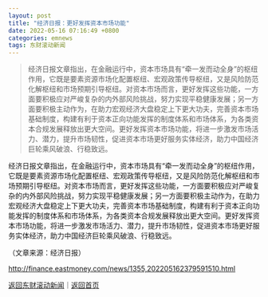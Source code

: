 ```yaml
---
layout: post
title: "经济日报：更好发挥资本市场功能"
date: 2022-05-16 07:16:49 +0800
categories: emnews
tags: 东财滚动新闻
---
```

> 经济日报文章指出，在金融运行中，资本市场具有“牵一发而动全身”的枢纽作用，它既是要素资源市场化配置枢纽、宏观政策传导枢纽，又是风险防范化解枢纽和市场预期引导枢纽。对资本市场而言，更好发挥这些功能，一方面要积极应对严峻复杂的内外部风险挑战，努力实现平稳健康发展；另一方面要积极主动作为，在助力宏观经济大盘稳定上下更大功夫，完善资本市场基础制度，构建有利于资本正向功能发挥的制度体系和市场体系，为各类资本合规发展释放出更大空间。更好发挥资本市场功能，将进一步激发市场活力、潜力，提升市场韧性，促进资本市场更好服务实体经济，助力中国经济巨轮乘风破浪、行稳致远。

<p>经济日报文章指出，在金融运行中，资本市场具有“牵一发而动全身”的枢纽作用，它既是要素资源市场化配置枢纽、宏观政策传导枢纽，又是风险防范化解枢纽和市场预期引导枢纽。对资本市场而言，更好发挥这些功能，一方面要积极应对严峻复杂的内外部风险挑战，努力实现平稳健康发展；另一方面要积极主动作为，在助力宏观经济大盘稳定上下更大功夫，完善资本市场基础制度，构建有利于资本正向功能发挥的制度体系和市场体系，为各类资本合规发展释放出更大空间。更好发挥资本市场功能，将进一步激发市场活力、潜力，提升市场韧性，促进资本市场更好服务实体经济，助力中国经济巨轮乘风破浪、行稳致远。</p><p class="em_media">（文章来源：经济日报）</p>

<http://finance.eastmoney.com/news/1355,202205162379591510.html>

[返回东财滚动新闻](//finews.withounder.com/emnews/)｜[返回首页](//finews.withounder.com/)